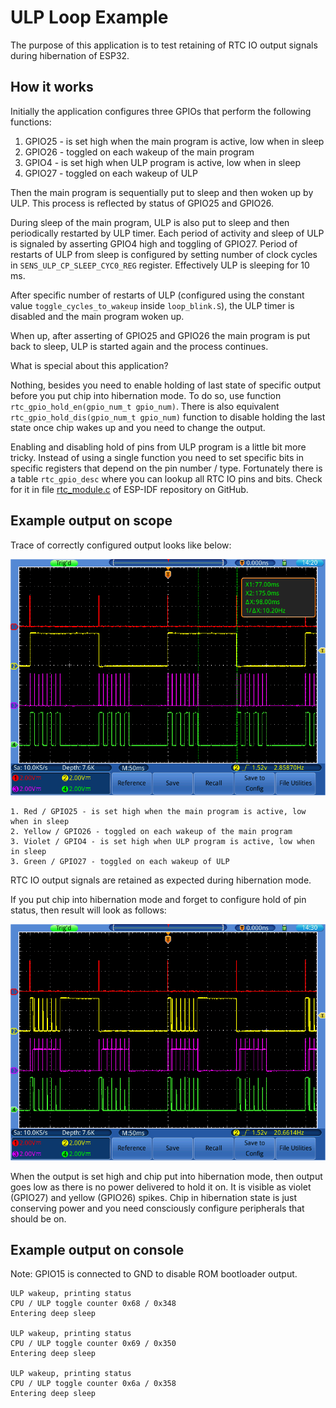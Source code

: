 # ULP Loop Example

The purpose of this application is to test retaining of RTC IO output signals during hibernation of ESP32.

## How it works

Initially the application configures three GPIOs that perform the following functions:

1. GPIO25 - is set high when the main program is active, low when in sleep
2. GPIO26 - toggled on each wakeup of the main program
1. GPIO4  - is set high when ULP program is active, low when in sleep
3. GPIO27 - toggled on each wakeup of ULP

Then the main program is sequentially put to sleep and then woken up by ULP. This process is reflected by status of GPIO25 and GPIO26.

During sleep of the main program, ULP is also put to sleep and then periodically restarted by ULP timer. Each period of activity and sleep of ULP is signaled by asserting GPIO4 high and toggling of GPIO27. Period of restarts of ULP from sleep is configured by setting number of clock cycles in `SENS_ULP_CP_SLEEP_CYC0_REG` register. Effectively ULP is sleeping for 10 ms.

After specific number of restarts of ULP (configured using the constant value `toggle_cycles_to_wakeup` inside `loop_blink.S`), the ULP timer is disabled and the main program woken up.

When up, after asserting of GPIO25 and GPIO26 the main program is put back to sleep, ULP is started again and the process continues.

What is special about this application?

Nothing, besides you need to enable holding of last state of specific output before you put chip into hibernation mode. To do so, use function `rtc_gpio_hold_en(gpio_num_t gpio_num)`. There is also equivalent `rtc_gpio_hold_dis(gpio_num_t gpio_num)` function to disable holding the last state once chip wakes up and you need to change the output.

Enabling and disabling hold of pins from ULP program is a little bit more tricky. Instead of using a single function you need to set specific bits in specific registers that depend on the pin number / type. Fortunately there is a table `rtc_gpio_desc` where you can lookup all RTC IO pins and bits. Check for it in file [rtc_module.c](https://github.com/espressif/esp-idf/blob/98e15df7f6af8f7f26f895b31e18049198dcc938/components/driver/rtc_module.c#L46) of ESP-IDF repository on GitHub.

## Example output on scope

Trace of correctly configured output looks like below:

![alt text](program-trace.bmp "Example correctly configured outputs on scope")

	1. Red / GPIO25 - is set high when the main program is active, low when in sleep
	2. Yellow / GPIO26 - toggled on each wakeup of the main program
	3. Violet / GPIO4 - is set high when ULP program is active, low when in sleep
	3. Green / GPIO27 - toggled on each wakeup of ULP

RTC IO output signals are retained as expected during hibernation mode.

If you put chip into hibernation mode and forget to configure hold of pin status, then result will look as follows: 

![alt text](program-trace-bad.bmp "Example output without hold function enabled")

When the output is set high and chip put into hibernation mode, then output goes low as there is no power delivered to hold it on. It is visible as violet (GPIO27) and yellow (GPIO26) spikes. Chip in hibernation state is just conserving power and you need consciously configure peripherals that should be on.

## Example output on console

Note: GPIO15 is connected to GND to disable ROM bootloader output.

```
ULP wakeup, printing status
CPU / ULP toggle counter 0x68 / 0x348
Entering deep sleep

ULP wakeup, printing status
CPU / ULP toggle counter 0x69 / 0x350
Entering deep sleep

ULP wakeup, printing status
CPU / ULP toggle counter 0x6a / 0x358
Entering deep sleep
```
